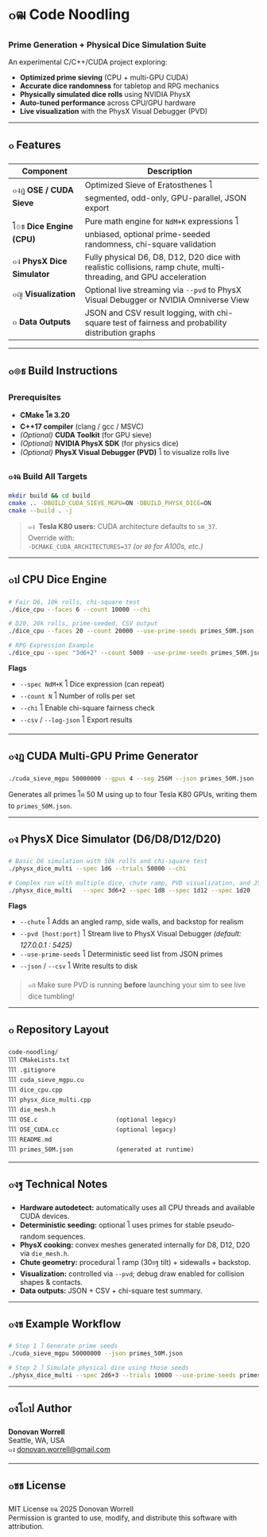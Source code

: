 # ๐ฒ Code Noodling  
### Prime Generation + Physical Dice Simulation Suite  

An experimental C/C++/CUDA project exploring:  
- **Optimized prime sieving** (CPU + multi-GPU CUDA)  
- **Accurate dice randomness** for tabletop and RPG mechanics  
- **Physically simulated dice rolls** using NVIDIA PhysX  
- **Auto-tuned performance** across CPU/GPU hardware  
- **Live visualization** with the PhysX Visual Debugger (PVD)

---

## ๐ Features

| Component | Description |
|------------|-------------|
| ๐งฎ **OSE / CUDA Sieve** | Optimized Sieve of Eratosthenes โ segmented, odd-only, GPU-parallel, JSON export |
| โ๏ธ **Dice Engine (CPU)** | Pure math engine for `NdM+K` expressions โ unbiased, optional prime-seeded randomness, chi-square validation |
| ๐ง **PhysX Dice Simulator** | Fully physical D6, D8, D12, D20 dice with realistic collisions, ramp chute, multi-threading, and GPU acceleration |
| ๐ญ **Visualization** | Optional live streaming via `--pvd` to PhysX Visual Debugger or NVIDIA Omniverse View |
| ๐ **Data Outputs** | JSON and CSV result logging, with chi-square test of fairness and probability distribution graphs |

---

## ๐๏ธ Build Instructions

### Prerequisites
- **CMake โฅ 3.20**
- **C++17 compiler** (clang / gcc / MSVC)
- *(Optional)* **CUDA Toolkit** (for GPU sieve)
- *(Optional)* **NVIDIA PhysX SDK** (for physics dice)
- *(Optional)* **PhysX Visual Debugger (PVD)** โ to visualize rolls live

### ๐งฉ Build All Targets

```bash
mkdir build && cd build
cmake .. -DBUILD_CUDA_SIEVE_MGPU=ON -DBUILD_PHYSX_DICE=ON
cmake --build . -j
```

> ๐ง  **Tesla K80 users:** CUDA architecture defaults to `sm_37`.  
> Override with:  
> `-DCMAKE_CUDA_ARCHITECTURES=37` *(or `80` for A100s, etc.)*

---

## ๐ป CPU Dice Engine

```bash
# Fair D6, 10k rolls, chi-square test
./dice_cpu --faces 6 --count 10000 --chi

# D20, 20k rolls, prime-seeded, CSV output
./dice_cpu --faces 20 --count 20000 --use-prime-seeds primes_50M.json --csv d20.csv --chi

# RPG Expression Example
./dice_cpu --spec "3d6+2" --count 5000 --use-prime-seeds primes_50M.json --log-json rolls.json --chi
```

**Flags**
- `--spec NdM+K` โ Dice expression (can repeat)  
- `--count N` โ Number of rolls per set  
- `--chi` โ Enable chi-square fairness check  
- `--csv` / `--log-json` โ Export results  

---

## ๐งฎ CUDA Multi-GPU Prime Generator

```bash
./cuda_sieve_mgpu 50000000 --gpus 4 --seg 256M --json primes_50M.json
```

Generates all primes โค 50 M using up to four Tesla K80 GPUs, writing them to `primes_50M.json`.

---

## ๐ง PhysX Dice Simulator (D6/D8/D12/D20)

```bash
# Basic D6 simulation with 50k rolls and chi-square test
./physx_dice_multi --spec 1d6 --trials 50000 --chi

# Complex run with multiple dice, chute ramp, PVD visualization, and JSON/CSV output
./physx_dice_multi   --spec 3d6+2 --spec 1d8 --spec 1d12 --spec 1d20   --trials 20000   --use-prime-seeds primes_50M.json   --chute   --pvd 127.0.0.1:5425   --json physx_runs.json --csv physx_counts.csv --chi
```

**Flags**
- `--chute` โ Adds an angled ramp, side walls, and backstop for realism  
- `--pvd [host:port]` โ Stream live to PhysX Visual Debugger *(default: 127.0.0.1 : 5425)*  
- `--use-prime-seeds` โ Deterministic seed list from JSON primes  
- `--json` / `--csv` โ Write results to disk  

> ๐ก Make sure PVD is running **before** launching your sim to see live dice tumbling!

---

## ๐ Repository Layout

```text
code-noodling/
โโโ CMakeLists.txt
โโโ .gitignore
โโโ cuda_sieve_mgpu.cu
โโโ dice_cpu.cpp
โโโ physx_dice_multi.cpp
โโโ die_mesh.h
โโโ OSE.c                      (optional legacy)
โโโ OSE_CUDA.cc                (optional legacy)
โโโ README.md
โโโ primes_50M.json            (generated at runtime)
```

---

## ๐งฐ Technical Notes

- **Hardware autodetect:** automatically uses all CPU threads and available CUDA devices.  
- **Deterministic seeding:** optional โ uses primes for stable pseudo-random sequences.  
- **PhysX cooking:** convex meshes generated internally for D8, D12, D20 via `die_mesh.h`.  
- **Chute geometry:** procedural โ ramp (30ยฐ tilt) + sidewalls + backstop.  
- **Visualization:** controlled via `--pvd`; debug draw enabled for collision shapes & contacts.  
- **Data outputs:** JSON + CSV + chi-square test summary.  

---

## ๐งช Example Workflow

```bash
# Step 1 โ Generate prime seeds
./cuda_sieve_mgpu 50000000 --json primes_50M.json

# Step 2 โ Simulate physical dice using those seeds
./physx_dice_multi --spec 2d6+3 --trials 10000 --use-prime-seeds primes_50M.json --chute --pvd --chi
```

---

## ๐งโ๐ป Author

**Donovan Worrell**  
Seattle, WA, USA  
๐ง donovan.worrell@gmail.com  

---

## ๐ชช License

MIT License ยฉ 2025 Donovan Worrell  
Permission is granted to use, modify, and distribute this software with attribution.
